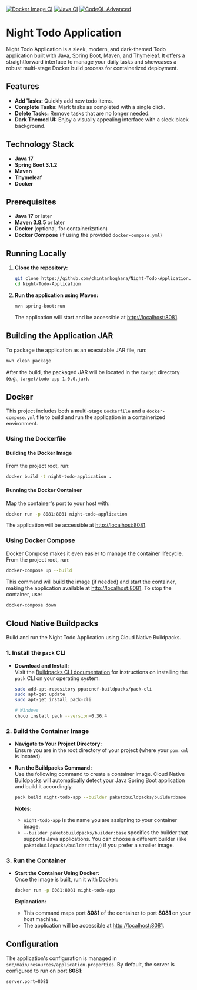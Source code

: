 [![Docker Image CI](https://github.com/chintanboghara/Night-Todo-Application/actions/workflows/docker-image.yml/badge.svg?branch=main)](https://github.com/chintanboghara/Night-Todo-Application/actions/workflows/docker-image.yml)
[![Java CI](https://github.com/chintanboghara/Night-Todo-Application/actions/workflows/Java%20CI.yml/badge.svg?branch=main)](https://github.com/chintanboghara/Night-Todo-Application/actions/workflows/Java%20CI.yml)
[![CodeQL Advanced](https://github.com/chintanboghara/Night-Todo-Application/actions/workflows/codeql.yml/badge.svg?branch=main)](https://github.com/chintanboghara/Night-Todo-Application/actions/workflows/codeql.yml)

# Night Todo Application

Night Todo Application is a sleek, modern, and dark-themed Todo application built with Java, Spring Boot, Maven, and Thymeleaf. It offers a straightforward interface to manage your daily tasks and showcases a robust multi-stage Docker build process for containerized deployment.

## Features

- **Add Tasks:** Quickly add new todo items.
- **Complete Tasks:** Mark tasks as completed with a single click.
- **Delete Tasks:** Remove tasks that are no longer needed.
- **Dark Themed UI:** Enjoy a visually appealing interface with a sleek black background.

## Technology Stack

- **Java 17**
- **Spring Boot 3.1.2**
- **Maven**
- **Thymeleaf**
- **Docker**

## Prerequisites

- **Java 17** or later
- **Maven 3.8.5** or later
- **Docker** (optional, for containerization)
- **Docker Compose** (if using the provided `docker-compose.yml`)

## Running Locally

1. **Clone the repository:**

   ```bash
   git clone https://github.com/chintanboghara/Night-Todo-Application.git
   cd Night-Todo-Application
   ```

2. **Run the application using Maven:**

   ```bash
   mvn spring-boot:run
   ```

   The application will start and be accessible at [http://localhost:8081](http://localhost:8081).

## Building the Application JAR

To package the application as an executable JAR file, run:

```bash
mvn clean package
```

After the build, the packaged JAR will be located in the `target` directory (e.g., `target/todo-app-1.0.0.jar`).

## Docker

This project includes both a multi-stage `Dockerfile` and a `docker-compose.yml` file to build and run the application in a containerized environment.

### Using the Dockerfile

#### Building the Docker Image

From the project root, run:

```bash
docker build -t night-todo-application .
```

#### Running the Docker Container

Map the container's port to your host with:

```bash
docker run -p 8081:8081 night-todo-application
```

The application will be accessible at [http://localhost:8081](http://localhost:8081).

### Using Docker Compose

Docker Compose makes it even easier to manage the container lifecycle. From the project root, run:

```bash
docker-compose up --build
```

This command will build the image (if needed) and start the container, making the application available at [http://localhost:8081](http://localhost:8081). To stop the container, use:

```bash
docker-compose down
```

## Cloud Native Buildpacks

Build and run the Night Todo Application using Cloud Native Buildpacks.

### 1. Install the `pack` CLI

- **Download and Install:**  
  Visit the [Buildpacks CLI documentation](https://buildpacks.io/docs/tools/pack/) for instructions on installing the `pack` CLI on your operating system.
  ```bash
  sudo add-apt-repository ppa:cncf-buildpacks/pack-cli
  sudo apt-get update
  sudo apt-get install pack-cli
  ```
  ```bash
  # Windows 
  choco install pack --version=0.36.4
  ```
### 2. Build the Container Image

- **Navigate to Your Project Directory:**  
  Ensure you are in the root directory of your project (where your `pom.xml` is located).

- **Run the Buildpacks Command:**  
  Use the following command to create a container image. Cloud Native Buildpacks will automatically detect your Java Spring Boot application and build it accordingly.

  ```bash
  pack build night-todo-app --builder paketobuildpacks/builder:base
  ```

  **Notes:**
  - `night-todo-app` is the name you are assigning to your container image.
  - `--builder paketobuildpacks/builder:base` specifies the builder that supports Java applications. You can choose a different builder (like `paketobuildpacks/builder:tiny`) if you prefer a smaller image.

### 3. Run the Container

- **Start the Container Using Docker:**  
  Once the image is built, run it with Docker:

  ```bash
  docker run -p 8081:8081 night-todo-app
  ```

  **Explanation:**
  - This command maps port **8081** of the container to port **8081** on your host machine.
  - The application will be accessible at [http://localhost:8081](http://localhost:8081).

## Configuration

The application's configuration is managed in `src/main/resources/application.properties`. By default, the server is configured to run on port **8081**:

```properties
server.port=8081
```
